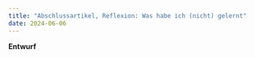 ```yaml
---
title: "Abschlussartikel, Reflexion: Was habe ich (nicht) gelernt"
date: 2024-06-06
---
```


**Entwurf**
